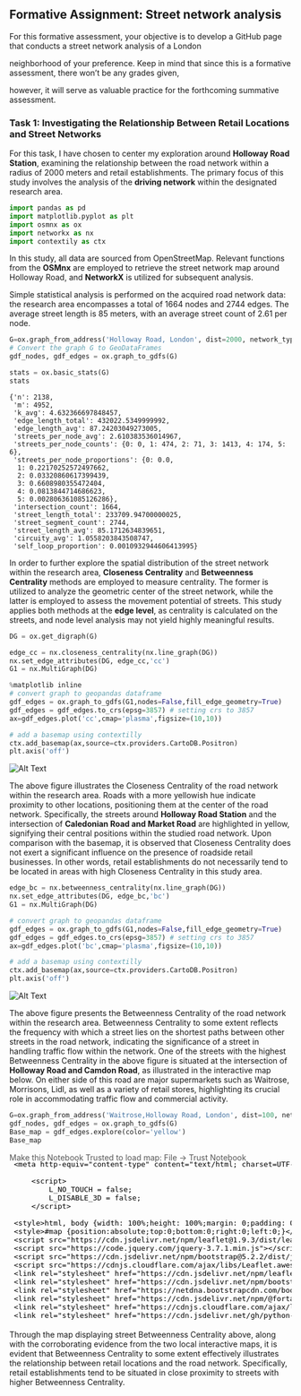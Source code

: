 Formative Assignment: Street network analysis
-------------------------------
For this formative assessment, your objective is to develop a GitHub page that conducts a street network analysis of a London

neighborhood of your preference. Keep in mind that since this is a formative assessment, there won’t be any grades given,

however, it will serve as valuable practice for the forthcoming summative assessment.

### Task 1: Investigating the Relationship Between Retail Locations and Street Networks

For this task, I have chosen to center my exploration around **Holloway Road Station**, examining the relationship between the road network within a radius of 2000 meters and retail establishments. The primary focus of this study involves the analysis of the **driving network** within the designated research area.


```python
import pandas as pd
import matplotlib.pyplot as plt
import osmnx as ox
import networkx as nx
import contextily as ctx
```

In this study, all data are sourced from OpenStreetMap. Relevant functions from the **OSMnx** are employed to retrieve the street network map around Holloway Road, and **NetworkX** is utilized for subsequent analysis.

Simple statistical analysis is performed on the acquired road network data: the research area encompasses a total of 1664 nodes and 2744 edges. The average street length is 85 meters, with an average street count of 2.61 per node.


```python
G=ox.graph_from_address('Holloway Road, London', dist=2000, network_type='drive')
# Convert the graph G to GeoDataFrames
gdf_nodes, gdf_edges = ox.graph_to_gdfs(G)

stats = ox.basic_stats(G)
stats
```




    {'n': 2138,
     'm': 4952,
     'k_avg': 4.632366697848457,
     'edge_length_total': 432022.5349999992,
     'edge_length_avg': 87.24203049273005,
     'streets_per_node_avg': 2.610383536014967,
     'streets_per_node_counts': {0: 0, 1: 474, 2: 71, 3: 1413, 4: 174, 5: 6},
     'streets_per_node_proportions': {0: 0.0,
      1: 0.22170252572497662,
      2: 0.03320860617399439,
      3: 0.6608980355472404,
      4: 0.0813844714686623,
      5: 0.002806361085126286},
     'intersection_count': 1664,
     'street_length_total': 233709.94700000025,
     'street_segment_count': 2744,
     'street_length_avg': 85.1712634839651,
     'circuity_avg': 1.0558203843508747,
     'self_loop_proportion': 0.0010932944606413995}



In order to further explore the spatial distribution of the street network within the research area, **Closeness Centrality** and **Betweenness Centrality** methods are employed to measure centrality. The former is utilized to analyze the geometric center of the street network, while the latter is employed to assess the movement potential of streets. This study applies both methods at the **edge level**, as centrality is calculated on the streets, and node level analysis may not yield highly meaningful results.


```python
DG = ox.get_digraph(G)

edge_cc = nx.closeness_centrality(nx.line_graph(DG))
nx.set_edge_attributes(DG, edge_cc,'cc')
G1 = nx.MultiGraph(DG)

%matplotlib inline
# convert graph to geopandas dataframe
gdf_edges = ox.graph_to_gdfs(G1,nodes=False,fill_edge_geometry=True)
gdf_edges = gdf_edges.to_crs(epsg=3857) # setting crs to 3857
ax=gdf_edges.plot('cc',cmap='plasma',figsize=(10,10))

# add a basemap using contextilly
ctx.add_basemap(ax,source=ctx.providers.CartoDB.Positron)
plt.axis('off')
```
![Alt Text](https://raw.githubusercontent.com/Xinyi1204/xinyi1204.github.io/master/closeness_centrality.png)   
    

The above figure illustrates the Closeness Centrality of the road network within the research area. Roads with a more yellowish hue indicate proximity to other locations, positioning them at the center of the road network. Specifically, the streets around **Holloway Road Station** and the intersection of **Caledonian Road and Market Road** are highlighted in yellow, signifying their central positions within the studied road network. 
Upon comparison with the basemap, it is observed that Closeness Centrality does not exert a significant influence on the presence of roadside retail businesses. In other words, retail establishments do not necessarily tend to be located in areas with high Closeness Centrality in this study area.


```python
edge_bc = nx.betweenness_centrality(nx.line_graph(DG))
nx.set_edge_attributes(DG, edge_bc,'bc')
G1 = nx.MultiGraph(DG)

# convert graph to geopandas dataframe
gdf_edges = ox.graph_to_gdfs(G1,nodes=False,fill_edge_geometry=True)
gdf_edges = gdf_edges.to_crs(epsg=3857) # setting crs to 3857
ax=gdf_edges.plot('bc',cmap='plasma',figsize=(10,10))

# add a basemap using contextilly
ctx.add_basemap(ax,source=ctx.providers.CartoDB.Positron)
plt.axis('off')
```
![Alt Text](https://raw.githubusercontent.com/Xinyi1204/xinyi1204.github.io/master/betweenness_centrality.png)
    

The above figure presents the Betweenness Centrality of the road network within the research area. Betweenness Centrality to some extent reflects the frequency with which a street lies on the shortest paths between other streets in the road network, indicating the significance of a street in handling traffic flow within the network.
 One of the streets with the highest Betweenness Centrality in the above figure is situated at the intersection of **Holloway Road and Camdon Road**, as illustrated in the interactive map below. On either side of this road are major supermarkets such as Waitrose, Morrisons, Lidl, as well as a variety of retail stores, highlighting its crucial role in accommodating traffic flow and commercial activity.


```python
G=ox.graph_from_address('Waitrose,Holloway Road, London', dist=100, network_type='drive')
gdf_nodes, gdf_edges = ox.graph_to_gdfs(G)
Base_map = gdf_edges.explore(color='yellow')
Base_map
```




<div style="width:100%;"><div style="position:relative;width:100%;height:0;padding-bottom:60%;"><span style="color:#565656">Make this Notebook Trusted to load map: File -> Trust Notebook</span><iframe srcdoc="&lt;!DOCTYPE html&gt;
&lt;html&gt;
&lt;head&gt;

    &lt;meta http-equiv=&quot;content-type&quot; content=&quot;text/html; charset=UTF-8&quot; /&gt;

        &lt;script&gt;
            L_NO_TOUCH = false;
            L_DISABLE_3D = false;
        &lt;/script&gt;

    &lt;style&gt;html, body {width: 100%;height: 100%;margin: 0;padding: 0;}&lt;/style&gt;
    &lt;style&gt;#map {position:absolute;top:0;bottom:0;right:0;left:0;}&lt;/style&gt;
    &lt;script src=&quot;https://cdn.jsdelivr.net/npm/leaflet@1.9.3/dist/leaflet.js&quot;&gt;&lt;/script&gt;
    &lt;script src=&quot;https://code.jquery.com/jquery-3.7.1.min.js&quot;&gt;&lt;/script&gt;
    &lt;script src=&quot;https://cdn.jsdelivr.net/npm/bootstrap@5.2.2/dist/js/bootstrap.bundle.min.js&quot;&gt;&lt;/script&gt;
    &lt;script src=&quot;https://cdnjs.cloudflare.com/ajax/libs/Leaflet.awesome-markers/2.0.2/leaflet.awesome-markers.js&quot;&gt;&lt;/script&gt;
    &lt;link rel=&quot;stylesheet&quot; href=&quot;https://cdn.jsdelivr.net/npm/leaflet@1.9.3/dist/leaflet.css&quot;/&gt;
    &lt;link rel=&quot;stylesheet&quot; href=&quot;https://cdn.jsdelivr.net/npm/bootstrap@5.2.2/dist/css/bootstrap.min.css&quot;/&gt;
    &lt;link rel=&quot;stylesheet&quot; href=&quot;https://netdna.bootstrapcdn.com/bootstrap/3.0.0/css/bootstrap.min.css&quot;/&gt;
    &lt;link rel=&quot;stylesheet&quot; href=&quot;https://cdn.jsdelivr.net/npm/@fortawesome/fontawesome-free@6.2.0/css/all.min.css&quot;/&gt;
    &lt;link rel=&quot;stylesheet&quot; href=&quot;https://cdnjs.cloudflare.com/ajax/libs/Leaflet.awesome-markers/2.0.2/leaflet.awesome-markers.css&quot;/&gt;
    &lt;link rel=&quot;stylesheet&quot; href=&quot;https://cdn.jsdelivr.net/gh/python-visualization/folium/folium/templates/leaflet.awesome.rotate.min.css&quot;/&gt;

            &lt;meta name=&quot;viewport&quot; content=&quot;width=device-width,
                initial-scale=1.0, maximum-scale=1.0, user-scalable=no&quot; /&gt;
            &lt;style&gt;
                #map_b8fefb710e923681ffd0042adc660eaf {
                    position: relative;
                    width: 100.0%;
                    height: 100.0%;
                    left: 0.0%;
                    top: 0.0%;
                }
                .leaflet-container { font-size: 1rem; }
            &lt;/style&gt;


                    &lt;style&gt;
                        .foliumtooltip {

                        }
                       .foliumtooltip table{
                            margin: auto;
                        }
                        .foliumtooltip tr{
                            text-align: left;
                        }
                        .foliumtooltip th{
                            padding: 2px; padding-right: 8px;
                        }
                    &lt;/style&gt;

&lt;/head&gt;
&lt;body&gt;


            &lt;div class=&quot;folium-map&quot; id=&quot;map_b8fefb710e923681ffd0042adc660eaf&quot; &gt;&lt;/div&gt;

&lt;/body&gt;
&lt;script&gt;


            var map_b8fefb710e923681ffd0042adc660eaf = L.map(
                &quot;map_b8fefb710e923681ffd0042adc660eaf&quot;,
                {
                    center: [51.556040800000005, -0.1166365],
                    crs: L.CRS.EPSG3857,
                    zoom: 10,
                    zoomControl: true,
                    preferCanvas: false,
                }
            );
            L.control.scale().addTo(map_b8fefb710e923681ffd0042adc660eaf);





            var tile_layer_6e6c8bf3bc0012c53f9cf36ff4972e35 = L.tileLayer(
                &quot;https://tile.openstreetmap.org/{z}/{x}/{y}.png&quot;,
                {&quot;attribution&quot;: &quot;\u0026copy; \u003ca href=\&quot;https://www.openstreetmap.org/copyright\&quot;\u003eOpenStreetMap\u003c/a\u003e contributors&quot;, &quot;detectRetina&quot;: false, &quot;maxNativeZoom&quot;: 19, &quot;maxZoom&quot;: 19, &quot;minZoom&quot;: 0, &quot;noWrap&quot;: false, &quot;opacity&quot;: 1, &quot;subdomains&quot;: &quot;abc&quot;, &quot;tms&quot;: false}
            );


            tile_layer_6e6c8bf3bc0012c53f9cf36ff4972e35.addTo(map_b8fefb710e923681ffd0042adc660eaf);


            map_b8fefb710e923681ffd0042adc660eaf.fitBounds(
                [[51.555294, -0.1176892], [51.5567876, -0.1155838]],
                {}
            );


        function geo_json_f1aa0cb260d883e636e0d1c3ec6f8011_styler(feature) {
            switch(feature.id) {
                default:
                    return {&quot;color&quot;: &quot;yellow&quot;, &quot;fillColor&quot;: &quot;yellow&quot;, &quot;fillOpacity&quot;: 0.5, &quot;weight&quot;: 2};
            }
        }
        function geo_json_f1aa0cb260d883e636e0d1c3ec6f8011_highlighter(feature) {
            switch(feature.id) {
                default:
                    return {&quot;fillOpacity&quot;: 0.75};
            }
        }
        function geo_json_f1aa0cb260d883e636e0d1c3ec6f8011_pointToLayer(feature, latlng) {
            var opts = {&quot;bubblingMouseEvents&quot;: true, &quot;color&quot;: &quot;#3388ff&quot;, &quot;dashArray&quot;: null, &quot;dashOffset&quot;: null, &quot;fill&quot;: true, &quot;fillColor&quot;: &quot;#3388ff&quot;, &quot;fillOpacity&quot;: 0.2, &quot;fillRule&quot;: &quot;evenodd&quot;, &quot;lineCap&quot;: &quot;round&quot;, &quot;lineJoin&quot;: &quot;round&quot;, &quot;opacity&quot;: 1.0, &quot;radius&quot;: 2, &quot;stroke&quot;: true, &quot;weight&quot;: 3};

            let style = geo_json_f1aa0cb260d883e636e0d1c3ec6f8011_styler(feature)
            Object.assign(opts, style)

            return new L.CircleMarker(latlng, opts)
        }

        function geo_json_f1aa0cb260d883e636e0d1c3ec6f8011_onEachFeature(feature, layer) {
            layer.on({
                mouseout: function(e) {
                    if(typeof e.target.setStyle === &quot;function&quot;){
                        geo_json_f1aa0cb260d883e636e0d1c3ec6f8011.resetStyle(e.target);
                    }
                },
                mouseover: function(e) {
                    if(typeof e.target.setStyle === &quot;function&quot;){
                        const highlightStyle = geo_json_f1aa0cb260d883e636e0d1c3ec6f8011_highlighter(e.target.feature)
                        e.target.setStyle(highlightStyle);
                    }
                },
            });
        };
        var geo_json_f1aa0cb260d883e636e0d1c3ec6f8011 = L.geoJson(null, {
                onEachFeature: geo_json_f1aa0cb260d883e636e0d1c3ec6f8011_onEachFeature,

                style: geo_json_f1aa0cb260d883e636e0d1c3ec6f8011_styler,
                pointToLayer: geo_json_f1aa0cb260d883e636e0d1c3ec6f8011_pointToLayer,
        });

        function geo_json_f1aa0cb260d883e636e0d1c3ec6f8011_add (data) {
            geo_json_f1aa0cb260d883e636e0d1c3ec6f8011
                .addData(data);
        }
            geo_json_f1aa0cb260d883e636e0d1c3ec6f8011_add({&quot;bbox&quot;: [-0.1176892, 51.555294, -0.1155838, 51.5567876], &quot;features&quot;: [{&quot;bbox&quot;: [-0.1169698, 51.5561177, -0.1155838, 51.5567876], &quot;geometry&quot;: {&quot;coordinates&quot;: [[-0.1155838, 51.5567876], [-0.1156851, 51.5567396], [-0.1157457, 51.556707], [-0.1159332, 51.5566062], [-0.1162782, 51.5564188], [-0.1164328, 51.5563374], [-0.116613, 51.5562438], [-0.1166398, 51.5562311], [-0.1167111, 51.5562005], [-0.1167209, 51.5561951], [-0.1167554, 51.5561766], [-0.1168326, 51.5561465], [-0.1169698, 51.5561177]], &quot;type&quot;: &quot;LineString&quot;}, &quot;id&quot;: &quot;(199542, 199545, 0)&quot;, &quot;properties&quot;: {&quot;__folium_color&quot;: &quot;yellow&quot;, &quot;highway&quot;: &quot;trunk&quot;, &quot;lanes&quot;: [&quot;1&quot;, &quot;3&quot;], &quot;length&quot;: 122.08, &quot;maxspeed&quot;: &quot;20 mph&quot;, &quot;name&quot;: &quot;Tollington Road&quot;, &quot;oneway&quot;: true, &quot;osmid&quot;: [1128361268, 246017141, 1130517558, 1130517560, 1130517561, 1130517562, 1128360287], &quot;ref&quot;: &quot;A503&quot;, &quot;reversed&quot;: false}, &quot;type&quot;: &quot;Feature&quot;}, {&quot;bbox&quot;: [-0.1170951, 51.5561177, -0.1169698, 51.5562008], &quot;geometry&quot;: {&quot;coordinates&quot;: [[-0.1169698, 51.5561177], [-0.1170951, 51.5562008]], &quot;type&quot;: &quot;LineString&quot;}, &quot;id&quot;: &quot;(199545, 2204174075, 0)&quot;, &quot;properties&quot;: {&quot;__folium_color&quot;: &quot;yellow&quot;, &quot;highway&quot;: &quot;trunk&quot;, &quot;lanes&quot;: &quot;2&quot;, &quot;length&quot;: 12.666, &quot;maxspeed&quot;: &quot;20 mph&quot;, &quot;name&quot;: &quot;Holloway Road&quot;, &quot;oneway&quot;: false, &quot;osmid&quot;: 39188791, &quot;ref&quot;: &quot;A1&quot;, &quot;reversed&quot;: false}, &quot;type&quot;: &quot;Feature&quot;}, {&quot;bbox&quot;: [-0.1176892, 51.5559058, -0.1169698, 51.5561177], &quot;geometry&quot;: {&quot;coordinates&quot;: [[-0.1169698, 51.5561177], [-0.1171975, 51.5560737], [-0.1173207, 51.556042], [-0.1174381, 51.5560049], [-0.1176892, 51.5559058]], &quot;type&quot;: &quot;LineString&quot;}, &quot;id&quot;: &quot;(199545, 9694225, 0)&quot;, &quot;properties&quot;: {&quot;__folium_color&quot;: &quot;yellow&quot;, &quot;highway&quot;: &quot;trunk&quot;, &quot;lanes&quot;: [&quot;2&quot;, &quot;3&quot;], &quot;length&quot;: 55.370000000000005, &quot;maxspeed&quot;: &quot;20 mph&quot;, &quot;name&quot;: &quot;Camden Road&quot;, &quot;oneway&quot;: true, &quot;osmid&quot;: [1128360288, 1064384196, 39188797], &quot;ref&quot;: &quot;A503&quot;, &quot;reversed&quot;: false}, &quot;type&quot;: &quot;Feature&quot;}, {&quot;bbox&quot;: [-0.1169698, 51.555294, -0.115708, 51.5561177], &quot;geometry&quot;: {&quot;coordinates&quot;: [[-0.1169698, 51.5561177], [-0.1167752, 51.5560516], [-0.1167171, 51.5560167], [-0.1166821, 51.5559976], [-0.1164021, 51.5557854], [-0.1159536, 51.555465], [-0.115708, 51.555294]], &quot;type&quot;: &quot;LineString&quot;}, &quot;id&quot;: &quot;(199545, 279651360, 0)&quot;, &quot;properties&quot;: {&quot;__folium_color&quot;: &quot;yellow&quot;, &quot;highway&quot;: &quot;trunk&quot;, &quot;lanes&quot;: &quot;2&quot;, &quot;length&quot;: 127.379, &quot;maxspeed&quot;: &quot;20 mph&quot;, &quot;name&quot;: &quot;Holloway Road&quot;, &quot;oneway&quot;: true, &quot;osmid&quot;: 47009458, &quot;ref&quot;: &quot;A1&quot;, &quot;reversed&quot;: false}, &quot;type&quot;: &quot;Feature&quot;}, {&quot;bbox&quot;: [-0.1170951, 51.5561177, -0.1169698, 51.5562008], &quot;geometry&quot;: {&quot;coordinates&quot;: [[-0.1170951, 51.5562008], [-0.1169698, 51.5561177]], &quot;type&quot;: &quot;LineString&quot;}, &quot;id&quot;: &quot;(2204174075, 199545, 0)&quot;, &quot;properties&quot;: {&quot;__folium_color&quot;: &quot;yellow&quot;, &quot;highway&quot;: &quot;trunk&quot;, &quot;lanes&quot;: &quot;2&quot;, &quot;length&quot;: 12.666, &quot;maxspeed&quot;: &quot;20 mph&quot;, &quot;name&quot;: &quot;Holloway Road&quot;, &quot;oneway&quot;: false, &quot;osmid&quot;: 39188791, &quot;ref&quot;: &quot;A1&quot;, &quot;reversed&quot;: true}, &quot;type&quot;: &quot;Feature&quot;}], &quot;type&quot;: &quot;FeatureCollection&quot;});



    geo_json_f1aa0cb260d883e636e0d1c3ec6f8011.bindTooltip(
    function(layer){
    let div = L.DomUtil.create(&#x27;div&#x27;);

    let handleObject = feature=&gt;typeof(feature)==&#x27;object&#x27; ? JSON.stringify(feature) : feature;
    let fields = [&quot;osmid&quot;, &quot;oneway&quot;, &quot;lanes&quot;, &quot;ref&quot;, &quot;name&quot;, &quot;highway&quot;, &quot;maxspeed&quot;, &quot;reversed&quot;, &quot;length&quot;];
    let aliases = [&quot;osmid&quot;, &quot;oneway&quot;, &quot;lanes&quot;, &quot;ref&quot;, &quot;name&quot;, &quot;highway&quot;, &quot;maxspeed&quot;, &quot;reversed&quot;, &quot;length&quot;];
    let table = &#x27;&lt;table&gt;&#x27; +
        String(
        fields.map(
        (v,i)=&gt;
        `&lt;tr&gt;
            &lt;th&gt;${aliases[i]}&lt;/th&gt;

            &lt;td&gt;${handleObject(layer.feature.properties[v])}&lt;/td&gt;
        &lt;/tr&gt;`).join(&#x27;&#x27;))
    +&#x27;&lt;/table&gt;&#x27;;
    div.innerHTML=table;

    return div
    }
    ,{&quot;className&quot;: &quot;foliumtooltip&quot;, &quot;sticky&quot;: true});


            geo_json_f1aa0cb260d883e636e0d1c3ec6f8011.addTo(map_b8fefb710e923681ffd0042adc660eaf);

&lt;/script&gt;
&lt;/html&gt;" style="position:absolute;width:100%;height:100%;left:0;top:0;border:none !important;" allowfullscreen webkitallowfullscreen mozallowfullscreen></iframe></div></div>



Another street exhibiting exceptionally high Betweenness Centrality is located near the three-way intersection of **Highbury Corner, Canonbury Road, and St. Paul's Road**. The interactive map below illustrates that this street is flanked by a series of food-related retail stores and small to medium-sized supermarkets.


```python
G=ox.graph_from_address('Highbury Island, London', dist=100, network_type='drive')
gdf_nodes, gdf_edges = ox.graph_to_gdfs(G)
Base_map = gdf_edges.explore(color='yellow')
Base_map
```




<div style="width:100%;"><div style="position:relative;width:100%;height:0;padding-bottom:60%;"><span style="color:#565656">Make this Notebook Trusted to load map: File -> Trust Notebook</span><iframe srcdoc="&lt;!DOCTYPE html&gt;
&lt;html&gt;
&lt;head&gt;

    &lt;meta http-equiv=&quot;content-type&quot; content=&quot;text/html; charset=UTF-8&quot; /&gt;

        &lt;script&gt;
            L_NO_TOUCH = false;
            L_DISABLE_3D = false;
        &lt;/script&gt;

    &lt;style&gt;html, body {width: 100%;height: 100%;margin: 0;padding: 0;}&lt;/style&gt;
    &lt;style&gt;#map {position:absolute;top:0;bottom:0;right:0;left:0;}&lt;/style&gt;
    &lt;script src=&quot;https://cdn.jsdelivr.net/npm/leaflet@1.9.3/dist/leaflet.js&quot;&gt;&lt;/script&gt;
    &lt;script src=&quot;https://code.jquery.com/jquery-3.7.1.min.js&quot;&gt;&lt;/script&gt;
    &lt;script src=&quot;https://cdn.jsdelivr.net/npm/bootstrap@5.2.2/dist/js/bootstrap.bundle.min.js&quot;&gt;&lt;/script&gt;
    &lt;script src=&quot;https://cdnjs.cloudflare.com/ajax/libs/Leaflet.awesome-markers/2.0.2/leaflet.awesome-markers.js&quot;&gt;&lt;/script&gt;
    &lt;link rel=&quot;stylesheet&quot; href=&quot;https://cdn.jsdelivr.net/npm/leaflet@1.9.3/dist/leaflet.css&quot;/&gt;
    &lt;link rel=&quot;stylesheet&quot; href=&quot;https://cdn.jsdelivr.net/npm/bootstrap@5.2.2/dist/css/bootstrap.min.css&quot;/&gt;
    &lt;link rel=&quot;stylesheet&quot; href=&quot;https://netdna.bootstrapcdn.com/bootstrap/3.0.0/css/bootstrap.min.css&quot;/&gt;
    &lt;link rel=&quot;stylesheet&quot; href=&quot;https://cdn.jsdelivr.net/npm/@fortawesome/fontawesome-free@6.2.0/css/all.min.css&quot;/&gt;
    &lt;link rel=&quot;stylesheet&quot; href=&quot;https://cdnjs.cloudflare.com/ajax/libs/Leaflet.awesome-markers/2.0.2/leaflet.awesome-markers.css&quot;/&gt;
    &lt;link rel=&quot;stylesheet&quot; href=&quot;https://cdn.jsdelivr.net/gh/python-visualization/folium/folium/templates/leaflet.awesome.rotate.min.css&quot;/&gt;

            &lt;meta name=&quot;viewport&quot; content=&quot;width=device-width,
                initial-scale=1.0, maximum-scale=1.0, user-scalable=no&quot; /&gt;
            &lt;style&gt;
                #map_de53e3ae203808cdc89070f967684ddf {
                    position: relative;
                    width: 100.0%;
                    height: 100.0%;
                    left: 0.0%;
                    top: 0.0%;
                }
                .leaflet-container { font-size: 1rem; }
            &lt;/style&gt;


                    &lt;style&gt;
                        .foliumtooltip {

                        }
                       .foliumtooltip table{
                            margin: auto;
                        }
                        .foliumtooltip tr{
                            text-align: left;
                        }
                        .foliumtooltip th{
                            padding: 2px; padding-right: 8px;
                        }
                    &lt;/style&gt;

&lt;/head&gt;
&lt;body&gt;


            &lt;div class=&quot;folium-map&quot; id=&quot;map_de53e3ae203808cdc89070f967684ddf&quot; &gt;&lt;/div&gt;

&lt;/body&gt;
&lt;script&gt;


            var map_de53e3ae203808cdc89070f967684ddf = L.map(
                &quot;map_de53e3ae203808cdc89070f967684ddf&quot;,
                {
                    center: [51.545639800000004, -0.10223189999999999],
                    crs: L.CRS.EPSG3857,
                    zoom: 10,
                    zoomControl: true,
                    preferCanvas: false,
                }
            );
            L.control.scale().addTo(map_de53e3ae203808cdc89070f967684ddf);





            var tile_layer_b76a3b39ad579be2d4bb2f96c32588c4 = L.tileLayer(
                &quot;https://tile.openstreetmap.org/{z}/{x}/{y}.png&quot;,
                {&quot;attribution&quot;: &quot;\u0026copy; \u003ca href=\&quot;https://www.openstreetmap.org/copyright\&quot;\u003eOpenStreetMap\u003c/a\u003e contributors&quot;, &quot;detectRetina&quot;: false, &quot;maxNativeZoom&quot;: 19, &quot;maxZoom&quot;: 19, &quot;minZoom&quot;: 0, &quot;noWrap&quot;: false, &quot;opacity&quot;: 1, &quot;subdomains&quot;: &quot;abc&quot;, &quot;tms&quot;: false}
            );


            tile_layer_b76a3b39ad579be2d4bb2f96c32588c4.addTo(map_de53e3ae203808cdc89070f967684ddf);


            map_de53e3ae203808cdc89070f967684ddf.fitBounds(
                [[51.5451497, -0.1025251], [51.5461299, -0.1019387]],
                {}
            );


        function geo_json_c3baf7476b0055375c8f195a682a55de_styler(feature) {
            switch(feature.id) {
                default:
                    return {&quot;color&quot;: &quot;yellow&quot;, &quot;fillColor&quot;: &quot;yellow&quot;, &quot;fillOpacity&quot;: 0.5, &quot;weight&quot;: 2};
            }
        }
        function geo_json_c3baf7476b0055375c8f195a682a55de_highlighter(feature) {
            switch(feature.id) {
                default:
                    return {&quot;fillOpacity&quot;: 0.75};
            }
        }
        function geo_json_c3baf7476b0055375c8f195a682a55de_pointToLayer(feature, latlng) {
            var opts = {&quot;bubblingMouseEvents&quot;: true, &quot;color&quot;: &quot;#3388ff&quot;, &quot;dashArray&quot;: null, &quot;dashOffset&quot;: null, &quot;fill&quot;: true, &quot;fillColor&quot;: &quot;#3388ff&quot;, &quot;fillOpacity&quot;: 0.2, &quot;fillRule&quot;: &quot;evenodd&quot;, &quot;lineCap&quot;: &quot;round&quot;, &quot;lineJoin&quot;: &quot;round&quot;, &quot;opacity&quot;: 1.0, &quot;radius&quot;: 2, &quot;stroke&quot;: true, &quot;weight&quot;: 3};

            let style = geo_json_c3baf7476b0055375c8f195a682a55de_styler(feature)
            Object.assign(opts, style)

            return new L.CircleMarker(latlng, opts)
        }

        function geo_json_c3baf7476b0055375c8f195a682a55de_onEachFeature(feature, layer) {
            layer.on({
                mouseout: function(e) {
                    if(typeof e.target.setStyle === &quot;function&quot;){
                        geo_json_c3baf7476b0055375c8f195a682a55de.resetStyle(e.target);
                    }
                },
                mouseover: function(e) {
                    if(typeof e.target.setStyle === &quot;function&quot;){
                        const highlightStyle = geo_json_c3baf7476b0055375c8f195a682a55de_highlighter(e.target.feature)
                        e.target.setStyle(highlightStyle);
                    }
                },
            });
        };
        var geo_json_c3baf7476b0055375c8f195a682a55de = L.geoJson(null, {
                onEachFeature: geo_json_c3baf7476b0055375c8f195a682a55de_onEachFeature,

                style: geo_json_c3baf7476b0055375c8f195a682a55de_styler,
                pointToLayer: geo_json_c3baf7476b0055375c8f195a682a55de_pointToLayer,
        });

        function geo_json_c3baf7476b0055375c8f195a682a55de_add (data) {
            geo_json_c3baf7476b0055375c8f195a682a55de
                .addData(data);
        }
            geo_json_c3baf7476b0055375c8f195a682a55de_add({&quot;bbox&quot;: [-0.1025251, 51.5451497, -0.1019387, 51.5461299], &quot;features&quot;: [{&quot;bbox&quot;: [-0.1025251, 51.5461077, -0.1024788, 51.5461077], &quot;geometry&quot;: {&quot;coordinates&quot;: [[-0.1025251, 51.5461077], [-0.1024788, 51.5461077]], &quot;type&quot;: &quot;LineString&quot;}, &quot;id&quot;: &quot;(221736, 9503835778, 0)&quot;, &quot;properties&quot;: {&quot;__folium_color&quot;: &quot;yellow&quot;, &quot;highway&quot;: &quot;trunk&quot;, &quot;lanes&quot;: &quot;1&quot;, &quot;length&quot;: 3.202, &quot;maxspeed&quot;: &quot;20 mph&quot;, &quot;name&quot;: &quot;Highbury Corner&quot;, &quot;oneway&quot;: true, &quot;osmid&quot;: 1031053440, &quot;ref&quot;: &quot;A1&quot;, &quot;reversed&quot;: false}, &quot;type&quot;: &quot;Feature&quot;}, {&quot;bbox&quot;: [-0.1022056, 51.5451497, -0.1019387, 51.5455763], &quot;geometry&quot;: {&quot;coordinates&quot;: [[-0.1022056, 51.5455763], [-0.1021366, 51.5454557], [-0.1021137, 51.5454163], [-0.1020826, 51.5453716], [-0.1020102, 51.5452467], [-0.1019968, 51.5452253], [-0.1019907, 51.5452138], [-0.101967, 51.5451818], [-0.1019387, 51.5451497]], &quot;type&quot;: &quot;LineString&quot;}, &quot;id&quot;: &quot;(6384726979, 8974355097, 0)&quot;, &quot;properties&quot;: {&quot;__folium_color&quot;: &quot;yellow&quot;, &quot;highway&quot;: &quot;primary&quot;, &quot;lanes&quot;: &quot;2&quot;, &quot;length&quot;: 50.961, &quot;maxspeed&quot;: &quot;20 mph&quot;, &quot;name&quot;: &quot;Canonbury Road&quot;, &quot;oneway&quot;: false, &quot;osmid&quot;: [18017473, 686204225, 686188420, 685541830, 228479564, 686188432], &quot;ref&quot;: &quot;A1200&quot;, &quot;reversed&quot;: false}, &quot;type&quot;: &quot;Feature&quot;}, {&quot;bbox&quot;: [-0.1022471, 51.5455763, -0.1022056, 51.5458995], &quot;geometry&quot;: {&quot;coordinates&quot;: [[-0.1022056, 51.5455763], [-0.1022133, 51.5456026], [-0.1022233, 51.5456392], [-0.1022307, 51.5456758], [-0.1022377, 51.5457336], [-0.1022471, 51.5458995]], &quot;type&quot;: &quot;LineString&quot;}, &quot;id&quot;: &quot;(6384726979, 6422173271, 0)&quot;, &quot;properties&quot;: {&quot;__folium_color&quot;: &quot;yellow&quot;, &quot;highway&quot;: &quot;trunk&quot;, &quot;lanes&quot;: &quot;4&quot;, &quot;length&quot;: 36.107, &quot;maxspeed&quot;: &quot;20 mph&quot;, &quot;name&quot;: &quot;Highbury Corner&quot;, &quot;oneway&quot;: false, &quot;osmid&quot;: [43585216, 969804220], &quot;ref&quot;: &quot;A1&quot;, &quot;reversed&quot;: true}, &quot;type&quot;: &quot;Feature&quot;}, {&quot;bbox&quot;: [-0.1022887, 51.5460572, -0.1022214, 51.5460609], &quot;geometry&quot;: {&quot;coordinates&quot;: [[-0.1022887, 51.5460609], [-0.1022214, 51.5460572]], &quot;type&quot;: &quot;LineString&quot;}, &quot;id&quot;: &quot;(6384753132, 9503835780, 0)&quot;, &quot;properties&quot;: {&quot;__folium_color&quot;: &quot;yellow&quot;, &quot;highway&quot;: &quot;trunk&quot;, &quot;lanes&quot;: &quot;1&quot;, &quot;length&quot;: 4.672, &quot;maxspeed&quot;: &quot;20 mph&quot;, &quot;name&quot;: &quot;Highbury Corner&quot;, &quot;oneway&quot;: false, &quot;osmid&quot;: 685336980, &quot;ref&quot;: &quot;A1&quot;, &quot;reversed&quot;: false}, &quot;type&quot;: &quot;Feature&quot;}, {&quot;bbox&quot;: [-0.1024021, 51.5460393, -0.1022887, 51.5460609], &quot;geometry&quot;: {&quot;coordinates&quot;: [[-0.1022887, 51.5460609], [-0.1024021, 51.5460393]], &quot;type&quot;: &quot;LineString&quot;}, &quot;id&quot;: &quot;(6384753132, 6422173274, 0)&quot;, &quot;properties&quot;: {&quot;__folium_color&quot;: &quot;yellow&quot;, &quot;highway&quot;: &quot;trunk_link&quot;, &quot;lanes&quot;: &quot;1&quot;, &quot;length&quot;: 8.201, &quot;maxspeed&quot;: &quot;20 mph&quot;, &quot;name&quot;: &quot;Highbury Corner&quot;, &quot;oneway&quot;: true, &quot;osmid&quot;: 1031053442, &quot;ref&quot;: null, &quot;reversed&quot;: false}, &quot;type&quot;: &quot;Feature&quot;}, {&quot;bbox&quot;: [-0.1022214, 51.5460572, -0.1021217, 51.5461176], &quot;geometry&quot;: {&quot;coordinates&quot;: [[-0.1021217, 51.5461176], [-0.1021446, 51.5461061], [-0.1021749, 51.5460868], [-0.1022214, 51.5460572]], &quot;type&quot;: &quot;LineString&quot;}, &quot;id&quot;: &quot;(6384755933, 9503835780, 0)&quot;, &quot;properties&quot;: {&quot;__folium_color&quot;: &quot;yellow&quot;, &quot;highway&quot;: &quot;primary&quot;, &quot;lanes&quot;: &quot;2&quot;, &quot;length&quot;: 9.635000000000002, &quot;maxspeed&quot;: &quot;20 mph&quot;, &quot;name&quot;: &quot;St. Paul\u0027s Road&quot;, &quot;oneway&quot;: false, &quot;osmid&quot;: 194329112, &quot;ref&quot;: &quot;A1199&quot;, &quot;reversed&quot;: true}, &quot;type&quot;: &quot;Feature&quot;}, {&quot;bbox&quot;: [-0.1022471, 51.5458995, -0.1022214, 51.5460572], &quot;geometry&quot;: {&quot;coordinates&quot;: [[-0.1022471, 51.5458995], [-0.1022293, 51.5459814], [-0.1022237, 51.5460377], [-0.1022214, 51.5460572]], &quot;type&quot;: &quot;LineString&quot;}, &quot;id&quot;: &quot;(6422173271, 9503835780, 0)&quot;, &quot;properties&quot;: {&quot;__folium_color&quot;: &quot;yellow&quot;, &quot;highway&quot;: &quot;trunk&quot;, &quot;lanes&quot;: &quot;3&quot;, &quot;length&quot;: 17.636, &quot;maxspeed&quot;: &quot;20 mph&quot;, &quot;name&quot;: &quot;Highbury Corner&quot;, &quot;oneway&quot;: false, &quot;osmid&quot;: 685336983, &quot;ref&quot;: &quot;A1&quot;, &quot;reversed&quot;: true}, &quot;type&quot;: &quot;Feature&quot;}, {&quot;bbox&quot;: [-0.1024021, 51.5458995, -0.1022471, 51.5460393], &quot;geometry&quot;: {&quot;coordinates&quot;: [[-0.1022471, 51.5458995], [-0.102267, 51.5459136], [-0.1022972, 51.5459544], [-0.1023232, 51.545979], [-0.102354, 51.546006], [-0.1024021, 51.5460393]], &quot;type&quot;: &quot;LineString&quot;}, &quot;id&quot;: &quot;(6422173271, 6422173274, 0)&quot;, &quot;properties&quot;: {&quot;__folium_color&quot;: &quot;yellow&quot;, &quot;highway&quot;: &quot;trunk&quot;, &quot;lanes&quot;: &quot;1&quot;, &quot;length&quot;: 19.011, &quot;maxspeed&quot;: &quot;20 mph&quot;, &quot;name&quot;: &quot;Highbury Corner&quot;, &quot;oneway&quot;: true, &quot;osmid&quot;: 685336984, &quot;ref&quot;: &quot;A1&quot;, &quot;reversed&quot;: false}, &quot;type&quot;: &quot;Feature&quot;}, {&quot;bbox&quot;: [-0.1022471, 51.5455763, -0.1022056, 51.5458995], &quot;geometry&quot;: {&quot;coordinates&quot;: [[-0.1022471, 51.5458995], [-0.1022377, 51.5457336], [-0.1022307, 51.5456758], [-0.1022233, 51.5456392], [-0.1022133, 51.5456026], [-0.1022056, 51.5455763]], &quot;type&quot;: &quot;LineString&quot;}, &quot;id&quot;: &quot;(6422173271, 6384726979, 0)&quot;, &quot;properties&quot;: {&quot;__folium_color&quot;: &quot;yellow&quot;, &quot;highway&quot;: &quot;trunk&quot;, &quot;lanes&quot;: &quot;4&quot;, &quot;length&quot;: 36.107, &quot;maxspeed&quot;: &quot;20 mph&quot;, &quot;name&quot;: &quot;Highbury Corner&quot;, &quot;oneway&quot;: false, &quot;osmid&quot;: [43585216, 969804220], &quot;ref&quot;: &quot;A1&quot;, &quot;reversed&quot;: false}, &quot;type&quot;: &quot;Feature&quot;}, {&quot;bbox&quot;: [-0.1025251, 51.5460393, -0.1024021, 51.5461077], &quot;geometry&quot;: {&quot;coordinates&quot;: [[-0.1024021, 51.5460393], [-0.1024529, 51.5460465], [-0.1025251, 51.5461077]], &quot;type&quot;: &quot;LineString&quot;}, &quot;id&quot;: &quot;(6422173274, 221736, 0)&quot;, &quot;properties&quot;: {&quot;__folium_color&quot;: &quot;yellow&quot;, &quot;highway&quot;: &quot;trunk&quot;, &quot;lanes&quot;: &quot;1&quot;, &quot;length&quot;: 12.043, &quot;maxspeed&quot;: &quot;20 mph&quot;, &quot;name&quot;: &quot;Highbury Corner&quot;, &quot;oneway&quot;: true, &quot;osmid&quot;: 43585214, &quot;ref&quot;: &quot;A1&quot;, &quot;reversed&quot;: false}, &quot;type&quot;: &quot;Feature&quot;}, {&quot;bbox&quot;: [-0.1022056, 51.5451497, -0.1019387, 51.5455763], &quot;geometry&quot;: {&quot;coordinates&quot;: [[-0.1019387, 51.5451497], [-0.101967, 51.5451818], [-0.1019907, 51.5452138], [-0.1019968, 51.5452253], [-0.1020102, 51.5452467], [-0.1020826, 51.5453716], [-0.1021137, 51.5454163], [-0.1021366, 51.5454557], [-0.1022056, 51.5455763]], &quot;type&quot;: &quot;LineString&quot;}, &quot;id&quot;: &quot;(8974355097, 6384726979, 0)&quot;, &quot;properties&quot;: {&quot;__folium_color&quot;: &quot;yellow&quot;, &quot;highway&quot;: &quot;primary&quot;, &quot;lanes&quot;: &quot;2&quot;, &quot;length&quot;: 50.961000000000006, &quot;maxspeed&quot;: &quot;20 mph&quot;, &quot;name&quot;: &quot;Canonbury Road&quot;, &quot;oneway&quot;: false, &quot;osmid&quot;: [686204225, 18017473, 686188420, 685541830, 228479564, 686188432], &quot;ref&quot;: &quot;A1200&quot;, &quot;reversed&quot;: true}, &quot;type&quot;: &quot;Feature&quot;}, {&quot;bbox&quot;: [-0.1024788, 51.5461077, -0.1021217, 51.5461299], &quot;geometry&quot;: {&quot;coordinates&quot;: [[-0.1024788, 51.5461077], [-0.1024126, 51.5461299], [-0.1023667, 51.5461288], [-0.1022434, 51.5461267], [-0.1022047, 51.5461267], [-0.1021217, 51.5461176]], &quot;type&quot;: &quot;LineString&quot;}, &quot;id&quot;: &quot;(9503835778, 6384755933, 0)&quot;, &quot;properties&quot;: {&quot;__folium_color&quot;: &quot;yellow&quot;, &quot;highway&quot;: &quot;trunk_link&quot;, &quot;lanes&quot;: &quot;1&quot;, &quot;length&quot;: 25.41, &quot;maxspeed&quot;: &quot;20 mph&quot;, &quot;name&quot;: &quot;Highbury Corner&quot;, &quot;oneway&quot;: true, &quot;osmid&quot;: [1031053441, 2418014], &quot;ref&quot;: &quot;A1199&quot;, &quot;reversed&quot;: false}, &quot;type&quot;: &quot;Feature&quot;}, {&quot;bbox&quot;: [-0.1024788, 51.5460609, -0.1022887, 51.5461077], &quot;geometry&quot;: {&quot;coordinates&quot;: [[-0.1024788, 51.5461077], [-0.1024094, 51.546093], [-0.10238, 51.5460869], [-0.1023319, 51.5460801], [-0.1022887, 51.5460609]], &quot;type&quot;: &quot;LineString&quot;}, &quot;id&quot;: &quot;(9503835778, 6384753132, 0)&quot;, &quot;properties&quot;: {&quot;__folium_color&quot;: &quot;yellow&quot;, &quot;highway&quot;: &quot;trunk&quot;, &quot;lanes&quot;: &quot;1&quot;, &quot;length&quot;: 14.296000000000001, &quot;maxspeed&quot;: &quot;20 mph&quot;, &quot;name&quot;: &quot;Highbury Corner&quot;, &quot;oneway&quot;: true, &quot;osmid&quot;: 1028658849, &quot;ref&quot;: &quot;A1&quot;, &quot;reversed&quot;: false}, &quot;type&quot;: &quot;Feature&quot;}, {&quot;bbox&quot;: [-0.1022887, 51.5460572, -0.1022214, 51.5460609], &quot;geometry&quot;: {&quot;coordinates&quot;: [[-0.1022214, 51.5460572], [-0.1022887, 51.5460609]], &quot;type&quot;: &quot;LineString&quot;}, &quot;id&quot;: &quot;(9503835780, 6384753132, 0)&quot;, &quot;properties&quot;: {&quot;__folium_color&quot;: &quot;yellow&quot;, &quot;highway&quot;: &quot;trunk&quot;, &quot;lanes&quot;: &quot;1&quot;, &quot;length&quot;: 4.672, &quot;maxspeed&quot;: &quot;20 mph&quot;, &quot;name&quot;: &quot;Highbury Corner&quot;, &quot;oneway&quot;: false, &quot;osmid&quot;: 685336980, &quot;ref&quot;: &quot;A1&quot;, &quot;reversed&quot;: true}, &quot;type&quot;: &quot;Feature&quot;}, {&quot;bbox&quot;: [-0.1022214, 51.5460572, -0.1021217, 51.5461176], &quot;geometry&quot;: {&quot;coordinates&quot;: [[-0.1022214, 51.5460572], [-0.1021749, 51.5460868], [-0.1021446, 51.5461061], [-0.1021217, 51.5461176]], &quot;type&quot;: &quot;LineString&quot;}, &quot;id&quot;: &quot;(9503835780, 6384755933, 0)&quot;, &quot;properties&quot;: {&quot;__folium_color&quot;: &quot;yellow&quot;, &quot;highway&quot;: &quot;primary&quot;, &quot;lanes&quot;: &quot;2&quot;, &quot;length&quot;: 9.635, &quot;maxspeed&quot;: &quot;20 mph&quot;, &quot;name&quot;: &quot;St. Paul\u0027s Road&quot;, &quot;oneway&quot;: false, &quot;osmid&quot;: 194329112, &quot;ref&quot;: &quot;A1199&quot;, &quot;reversed&quot;: false}, &quot;type&quot;: &quot;Feature&quot;}, {&quot;bbox&quot;: [-0.1022471, 51.5458995, -0.1022214, 51.5460572], &quot;geometry&quot;: {&quot;coordinates&quot;: [[-0.1022214, 51.5460572], [-0.1022237, 51.5460377], [-0.1022293, 51.5459814], [-0.1022471, 51.5458995]], &quot;type&quot;: &quot;LineString&quot;}, &quot;id&quot;: &quot;(9503835780, 6422173271, 0)&quot;, &quot;properties&quot;: {&quot;__folium_color&quot;: &quot;yellow&quot;, &quot;highway&quot;: &quot;trunk&quot;, &quot;lanes&quot;: &quot;3&quot;, &quot;length&quot;: 17.636, &quot;maxspeed&quot;: &quot;20 mph&quot;, &quot;name&quot;: &quot;Highbury Corner&quot;, &quot;oneway&quot;: false, &quot;osmid&quot;: 685336983, &quot;ref&quot;: &quot;A1&quot;, &quot;reversed&quot;: false}, &quot;type&quot;: &quot;Feature&quot;}], &quot;type&quot;: &quot;FeatureCollection&quot;});



    geo_json_c3baf7476b0055375c8f195a682a55de.bindTooltip(
    function(layer){
    let div = L.DomUtil.create(&#x27;div&#x27;);

    let handleObject = feature=&gt;typeof(feature)==&#x27;object&#x27; ? JSON.stringify(feature) : feature;
    let fields = [&quot;osmid&quot;, &quot;oneway&quot;, &quot;lanes&quot;, &quot;ref&quot;, &quot;name&quot;, &quot;highway&quot;, &quot;maxspeed&quot;, &quot;reversed&quot;, &quot;length&quot;];
    let aliases = [&quot;osmid&quot;, &quot;oneway&quot;, &quot;lanes&quot;, &quot;ref&quot;, &quot;name&quot;, &quot;highway&quot;, &quot;maxspeed&quot;, &quot;reversed&quot;, &quot;length&quot;];
    let table = &#x27;&lt;table&gt;&#x27; +
        String(
        fields.map(
        (v,i)=&gt;
        `&lt;tr&gt;
            &lt;th&gt;${aliases[i]}&lt;/th&gt;

            &lt;td&gt;${handleObject(layer.feature.properties[v])}&lt;/td&gt;
        &lt;/tr&gt;`).join(&#x27;&#x27;))
    +&#x27;&lt;/table&gt;&#x27;;
    div.innerHTML=table;

    return div
    }
    ,{&quot;className&quot;: &quot;foliumtooltip&quot;, &quot;sticky&quot;: true});


            geo_json_c3baf7476b0055375c8f195a682a55de.addTo(map_de53e3ae203808cdc89070f967684ddf);

&lt;/script&gt;
&lt;/html&gt;" style="position:absolute;width:100%;height:100%;left:0;top:0;border:none !important;" allowfullscreen webkitallowfullscreen mozallowfullscreen></iframe></div></div>



Through the map displaying street Betweenness Centrality above, along with the corroborating evidence from the two local interactive maps, it is evident that Betweenness Centrality to some extent effectively illustrates the relationship between retail locations and the road network. Specifically, retail establishments tend to be situated in close proximity to streets with higher Betweenness Centrality.
